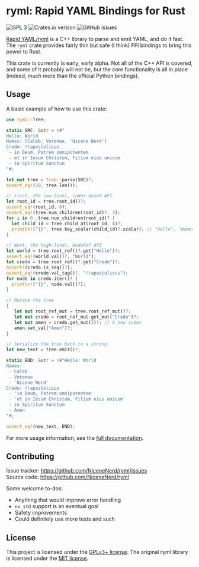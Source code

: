 # ryml: Rapid YAML Bindings for Rust

![GPL 3](https://img.shields.io/crates/l/ryml)
![Crates.io version](https://img.shields.io/crates/v/ryml)
![GitHub issues](https://img.shields.io/github/issues/NiceneNerd/ryml)

[Rapid YAML/ryml](https://github.com/biojppm/rapidyaml) is a C++ library to
parse and emit YAML, and do it fast. The `ryml` crate provides fairly thin
but safe (I think) FFI bindings to bring this power to Rust.

This crate is currently is early, early alpha. Not all of the C++ API is
covered, and some of it probably will not be, but the core functionality is
all in place (indeed, much more than the official Python bindings).

## Usage

A basic example of how to use this crate:

```rust
use ryml::Tree;

static SRC: &str = r#"
Hello: World
Names: [Caleb, Voronwe, 'Nicene Nerd']
Credo: !!apostolicus
 - in Deum, Patrem omnipotentem
 - et in Iesum Christum, Filium eius unicum
 - in Spiritum Sanctum
"#;

let mut tree = Tree::parse(SRC)?;
assert_eq!(10, tree.len());

// First, the low-level, index-based API
let root_id = tree.root_id()?;
assert_eq!(root_id, 0);
assert_eq!(tree.num_children(root_id)?, 3);
for i in 0..tree.num_children(root_id)? {
  let child_id = tree.child_at(root_id, i)?;
  println!("{}", tree.key_scalar(child_id)?.scalar); // "Hello", "Names", "Credo"
}

// Next, the high-level, NodeRef API
let world = tree.root_ref()?.get("Hello")?;
assert_eq!(world.val()?, "World");
let credo = tree.root_ref()?.get("Credo")?;
assert!(credo.is_seq()?);
assert_eq!(credo.val_tag()?, "!!apostolicus");    
for node in credo.iter()? {
  println!("{}", node.val()?);
}

// Mutate the tree
{
   let mut root_ref_mut = tree.root_ref_mut()?;
   let mut credo = root_ref_mut.get_mut("Credo")?;
   let mut amen = credo.get_mut(3)?; // A new index
   amen.set_val("Amen")?;
}

// Serialize the tree back to a string
let new_text = tree.emit()?;

static END: &str = r#"Hello: World
Names:
 - Caleb
 - Voronwe
 - 'Nicene Nerd'
Credo: !!apostolicus
 - 'in Deum, Patrem omnipotentem'
 - 'et in Iesum Christum, Filium eius unicum'
 - in Spiritum Sanctum
 - Amen
"#;

assert_eq!(new_text, END);
```

For more usage information, see the [full documentation](https://docs.rs/ryml).

## Contributing

Issue tracker: https://github.com/NiceneNerd/ryml/issues  
Source code: https://github.com/NiceneNerd/ryml

Some welcome to-dos:
- Anything that would improve error handling
- `no_std` support is an eventual goal
- Safety improvements
- Could definitely use more tests and such

## License

This project is licensed under the [GPLv3+ license](https://www.gnu.org/licenses/gpl-3.0.en.html).
The original ryml library is licensed under the [MIT license](https://github.com/biojppm/rapidyaml/blob/master/LICENSE.txt).
